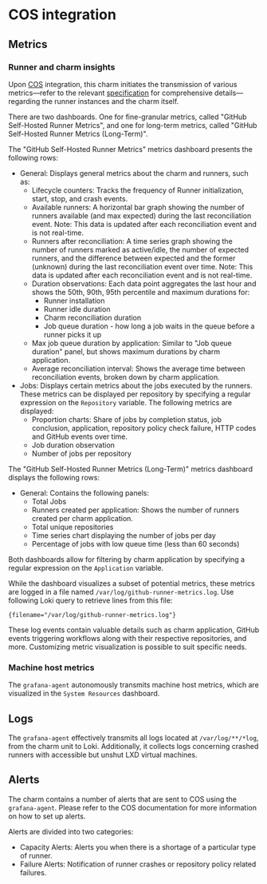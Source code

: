 # COS integration

## Metrics

### Runner and charm insights
Upon [COS](https://charmhub.io/topics/canonical-observability-stack) integration, this charm initiates the transmission of various metrics—refer to the relevant [specification](https://discourse.charmhub.io/t/specification-isd075-github-runner-cos-integration/12084) for comprehensive details—regarding the runner instances and the charm itself.

There are two dashboards. One for fine-granular metrics, called "GitHub Self-Hosted Runner Metrics", and one for long-term metrics,
called "GitHub Self-Hosted Runner Metrics (Long-Term)". 

The "GitHub Self-Hosted Runner Metrics" metrics dashboard presents the following rows:

- General: Displays general metrics about the charm and runners, such as:
  - Lifecycle counters: Tracks the frequency of Runner initialization, start, stop, and crash events.
  - Available runners: A horizontal bar graph showing the number of runners available (and max expected) during the last reconciliation event. Note: This data is updated after each reconciliation event and is not real-time. 
  - Runners after reconciliation: A time series graph showing the number of runners marked as active/idle, the number of expected runners, and the difference between expected and the former (unknown) during the last reconciliation event over time. Note: This data is updated after each reconciliation event and is not real-time.
  - Duration observations: Each data point aggregates the last hour and shows the 50th, 90th, 95th percentile and maximum durations for:
      - Runner installation
      - Runner idle duration
      - Charm reconciliation duration
      - Job queue duration - how long a job waits in the queue before a runner picks it up
  - Max job queue duration by application: Similar to "Job queue duration" panel, but shows maximum durations by charm application.
  - Average reconciliation interval: Shows the average time between reconciliation events, broken down by charm application.
- Jobs: Displays certain metrics about the jobs executed by the runners. These metrics can be displayed per repository by specifying a
 regular expression on the `Repository` variable. The following metrics are displayed:
  - Proportion charts: Share of jobs by completion status, job conclusion, application, repository policy check failure, HTTP codes and GitHub events over time.
  - Job duration observation
  - Number of jobs per repository

The "GitHub Self-Hosted Runner Metrics (Long-Term)" metrics dashboard displays the following rows:

- General: Contains the following panels:
  - Total Jobs
  - Runners created per application: Shows the number of runners created per charm application.
  - Total unique repositories
  - Time series chart displaying the number of jobs per day
  - Percentage of jobs with low queue time (less than 60 seconds)

Both dashboards allow for filtering by charm application by specifying a regular expression on the `Application` variable.


While the dashboard visualizes a subset of potential metrics, these metrics are logged in a file named `/var/log/github-runner-metrics.log`. Use following Loki query to retrieve lines from this file:

```
{filename="/var/log/github-runner-metrics.log"}
```

These log events contain valuable details such as charm application, GitHub events triggering workflows along with their respective repositories, and more. Customizing metric visualization is possible to suit specific needs.

### Machine host metrics
The `grafana-agent` autonomously transmits machine host metrics, which are visualized in the `System Resources` dashboard.

## Logs

The `grafana-agent` effectively transmits all logs located at `/var/log/**/*log`, from the charm unit to Loki. Additionally, it collects logs concerning crashed runners with accessible but unshut LXD virtual machines.


## Alerts

The charm contains a number of alerts that are sent to COS using the `grafana-agent`. 
Please refer to the COS documentation for more information on how to set up alerts.

Alerts are divided into two categories: 

- Capacity Alerts: Alerts you when there is a shortage of a particular type of runner.
- Failure Alerts: Notification of runner crashes or repository policy related failures.